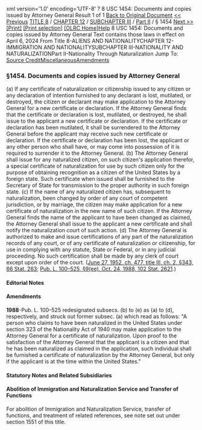 xml version='1.0' encoding='UTF-8' ?
8 USC 1454: Documents and copies issued by Attorney General
 Result 1 of 1
[Back to Original Document](/view.xhtml;jsessionid=9E3136825516DCF4A32D5994E32F1090)
[<< Previous](#)
 [TITLE 8](/view.xhtml;jsessionid=9E3136825516DCF4A32D5994E32F1090?req=granuleid%3AUSC-prelim-title8&saved=%7CZ3JhbnVsZWlkOlVTQy1wcmVsaW0tdGl0bGU4LXNlY3Rpb24xNDU0%7C%7C%7C0%7Cfalse%7Cprelim&edition=prelim) / [CHAPTER 12](/view.xhtml;jsessionid=9E3136825516DCF4A32D5994E32F1090?req=granuleid%3AUSC-prelim-title8-chapter12&saved=%7CZ3JhbnVsZWlkOlVTQy1wcmVsaW0tdGl0bGU4LXNlY3Rpb24xNDU0%7C%7C%7C0%7Cfalse%7Cprelim&edition=prelim) / [SUBCHAPTER III](/view.xhtml;jsessionid=9E3136825516DCF4A32D5994E32F1090?req=granuleid%3AUSC-prelim-title8-chapter12-subchapter3&saved=%7CZ3JhbnVsZWlkOlVTQy1wcmVsaW0tdGl0bGU4LXNlY3Rpb24xNDU0%7C%7C%7C0%7Cfalse%7Cprelim&edition=prelim) / [Part II](/view.xhtml;jsessionid=9E3136825516DCF4A32D5994E32F1090?req=granuleid%3AUSC-prelim-title8-chapter12-subchapter3-part2&saved=%7CZ3JhbnVsZWlkOlVTQy1wcmVsaW0tdGl0bGU4LXNlY3Rpb24xNDU0%7C%7C%7C0%7Cfalse%7Cprelim&edition=prelim) / § 1454
 [Next >>](#)
[[Print]](#)
 [[Print selection]](#)
[[OLRC Home]](/browse.xhtml;jsessionid=9E3136825516DCF4A32D5994E32F1090)[Help](/navHelp.xhtml;jsessionid=9E3136825516DCF4A32D5994E32F1090)
8 USC 1454: Documents and copies issued by Attorney General
Text contains those laws in effect on April 6, 2024
From Title 8-ALIENS AND NATIONALITYCHAPTER 12-IMMIGRATION AND NATIONALITYSUBCHAPTER III-NATIONALITY AND NATURALIZATIONPart II-Nationality Through Naturalization
Jump To: [Source Credit](#sourcecredit)[Miscellaneous](#miscellaneous-note)[Amendments](#amendment-note)
### §1454. Documents and copies issued by Attorney General
(a) If any certificate of naturalization or citizenship issued to any citizen or any declaration of intention furnished to any declarant is lost, mutilated, or destroyed, the citizen or declarant may make application to the Attorney General for a new certificate or declaration. If the Attorney General finds that the certificate or declaration is lost, mutilated, or destroyed, he shall issue to the applicant a new certificate or declaration. If the certificate or declaration has been mutilated, it shall be surrendered to the Attorney General before the applicant may receive such new certificate or declaration. If the certificate or declaration has been lost, the applicant or any other person who shall have, or may come into possession of it is required to surrender it to the Attorney General.
(b) The Attorney General shall issue for any naturalized citizen, on such citizen's application therefor, a special certificate of naturalization for use by such citizen only for the purpose of obtaining recognition as a citizen of the United States by a foreign state. Such certificate when issued shall be furnished to the Secretary of State for transmission to the proper authority in such foreign state.
(c) If the name of any naturalized citizen has, subsequent to naturalization, been changed by order of any court of competent jurisdiction, or by marriage, the citizen may make application for a new certificate of naturalization in the new name of such citizen. If the Attorney General finds the name of the applicant to have been changed as claimed, the Attorney General shall issue to the applicant a new certificate and shall notify the naturalization court of such action.
(d) The Attorney General is authorized to make and issue certifications of any part of the naturalization records of any court, or of any certificate of naturalization or citizenship, for use in complying with any statute, State or Federal, or in any judicial proceeding. No such certification shall be made by any clerk of court except upon order of the court.
([June 27, 1952, ch. 477, title III, ch. 2, §343, 66 Stat. 263](/statviewer.htm?volume=66&page=263); [Pub. L. 100–525, §9(ee), Oct. 24, 1988, 102 Stat. 2621](/statviewer.htm?volume=102&page=2621).)
#### **Editorial Notes**
#### Amendments
**1988**-Pub. L. 100–525 redesignated subsecs. (b) to (e) as (a) to (d), respectively, and struck out former subsec. (a) which read as follows: "A person who claims to have been naturalized in the United States under section 323 of the Nationality Act of 1940 may make application to the Attorney General for a certificate of naturalization. Upon proof to the satisfaction of the Attorney General that the applicant is a citizen and that he has been naturalized as claimed in the application, such individual shall be furnished a certificate of naturalization by the Attorney General, but only if the applicant is at the time within the United States."
#### **Statutory Notes and Related Subsidiaries**
#### Abolition of Immigration and Naturalization Service and Transfer of Functions
For abolition of Immigration and Naturalization Service, transfer of functions, and treatment of related references, see note set out under section 1551 of this title.
